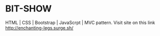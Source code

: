 # BIT-SHOW
HTML | CSS | Bootstrap | JavaScrpt | MVC pattern.
Visit site on this link http://enchanting-legs.surge.sh/
